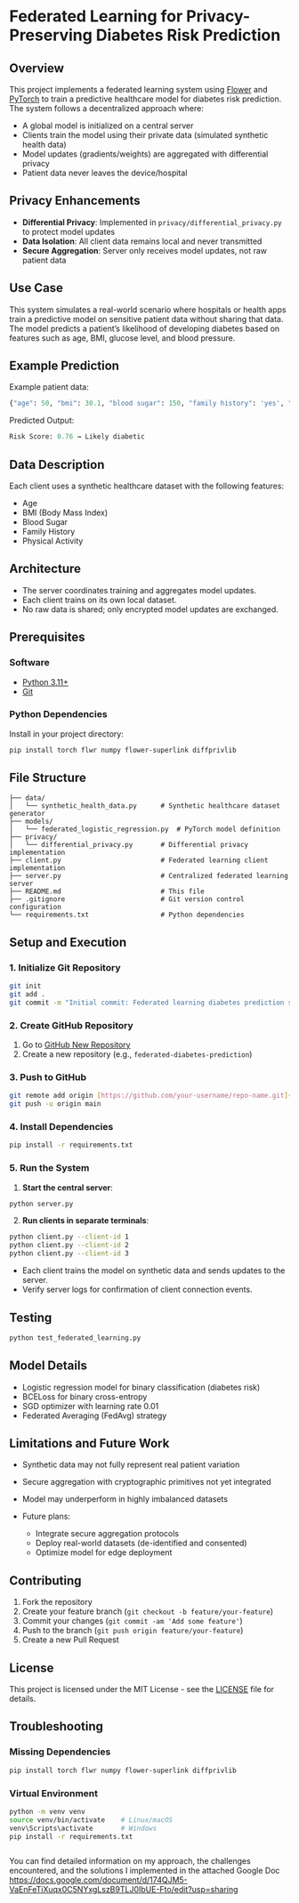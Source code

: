 # Federated Learning for Privacy-Preserving Diabetes Risk Prediction

## Overview

This project implements a federated learning system using [Flower](https://flower.dev/) and [PyTorch](https://pytorch.org/) to train a predictive healthcare model for diabetes risk prediction. The system follows a decentralized approach where:

* A global model is initialized on a central server
* Clients train the model using their private data (simulated synthetic health data)
* Model updates (gradients/weights) are aggregated with differential privacy
* Patient data never leaves the device/hospital

## Privacy Enhancements

* **Differential Privacy**: Implemented in `privacy/differential_privacy.py` to protect model updates
* **Data Isolation**: All client data remains local and never transmitted
* **Secure Aggregation**: Server only receives model updates, not raw patient data

## Use Case

This system simulates a real-world scenario where hospitals or health apps train a predictive model on sensitive patient data without sharing that data. The model predicts a patient’s likelihood of developing diabetes based on features such as age, BMI, glucose level, and blood pressure.

## Example Prediction

Example patient data:

```python
{"age": 50, "bmi": 30.1, "blood sugar": 150, "family history": 'yes', "physical activity": 'no', }
````

Predicted Output:

```python
Risk Score: 0.76 → Likely diabetic
```

## Data Description

Each client uses a synthetic healthcare dataset with the following features:

  * Age
  * BMI (Body Mass Index)
  * Blood Sugar
  * Family History
  * Physical Activity

## Architecture

  * The server coordinates training and aggregates model updates.
  * Each client trains on its own local dataset.
  * No raw data is shared; only encrypted model updates are exchanged.

## Prerequisites

### Software

  * [Python 3.11+](https://www.python.org/downloads/)
  * [Git](https://git-scm.com/)

### Python Dependencies

Install in your project directory:

```bash
pip install torch flwr numpy flower-superlink diffprivlib
```

## File Structure

```
├── data/
│   └── synthetic_health_data.py      # Synthetic healthcare dataset generator
├── models/
│   └── federated_logistic_regression.py  # PyTorch model definition
├── privacy/
│   └── differential_privacy.py       # Differential privacy implementation
├── client.py                         # Federated learning client implementation
├── server.py                         # Centralized federated learning server
├── README.md                         # This file
├── .gitignore                        # Git version control configuration
└── requirements.txt                  # Python dependencies
```

## Setup and Execution

### 1\. Initialize Git Repository

```bash
git init
git add .
git commit -m "Initial commit: Federated learning diabetes prediction system"
```

### 2\. Create GitHub Repository

1.  Go to [GitHub New Repository](https://github.com/new)
2.  Create a new repository (e.g., `federated-diabetes-prediction`)

### 3\. Push to GitHub

```bash
git remote add origin [https://github.com/your-username/repo-name.git](https://github.com/your-username/repo-name.git)
git push -u origin main
```

### 4\. Install Dependencies

```bash
pip install -r requirements.txt
```

### 5\. Run the System

1.  **Start the central server**:

<!-- end list -->

```bash
python server.py
```

2.  **Run clients in separate terminals**:

<!-- end list -->

```bash
python client.py --client-id 1
python client.py --client-id 2
python client.py --client-id 3
```

  - Each client trains the model on synthetic data and sends updates to the server.
  - Verify server logs for confirmation of client connection events.

## Testing

```bash
python test_federated_learning.py
```

## Model Details

  * Logistic regression model for binary classification (diabetes risk)
  * BCELoss for binary cross-entropy
  * SGD optimizer with learning rate 0.01
  * Federated Averaging (FedAvg) strategy

## Limitations and Future Work

  * Synthetic data may not fully represent real patient variation

  * Secure aggregation with cryptographic primitives not yet integrated

  * Model may underperform in highly imbalanced datasets

  * Future plans:

      * Integrate secure aggregation protocols
      * Deploy real-world datasets (de-identified and consented)
      * Optimize model for edge deployment

## Contributing

1.  Fork the repository
2.  Create your feature branch (`git checkout -b feature/your-feature`)
3.  Commit your changes (`git commit -am 'Add some feature'`)
4.  Push to the branch (`git push origin feature/your-feature`)
5.  Create a new Pull Request

## License

This project is licensed under the MIT License - see the [LICENSE](https://www.google.com/search?q=LICENSE) file for details.

## Troubleshooting

### Missing Dependencies

```bash
pip install torch flwr numpy flower-superlink diffprivlib
```

### Virtual Environment

```bash
python -m venv venv
source venv/bin/activate    # Linux/macOS
venv\Scripts\activate       # Windows
pip install -r requirements.txt
```

```
```

You can find detailed information on my approach, the challenges encountered, and the solutions I implemented in the attached Google Doc https://docs.google.com/document/d/174QJM5-VaEnFeTiXuqx0C5NYxgLszB9TLJ0IbUE-Fto/edit?usp=sharing
